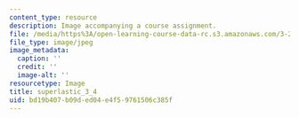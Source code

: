 ```yaml
---
content_type: resource
description: Image accompanying a course assignment.
file: /media/https%3A/open-learning-course-data-rc.s3.amazonaws.com/3-22-mechanical-behavior-of-materials-spring-2008/bd19b407b09ded04e4f59761506c385f_superlastic_3_4.jpg
file_type: image/jpeg
image_metadata:
  caption: ''
  credit: ''
  image-alt: ''
resourcetype: Image
title: superlastic_3_4
uid: bd19b407-b09d-ed04-e4f5-9761506c385f
---
```

